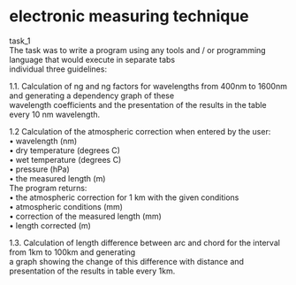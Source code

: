 # electronic measuring technique 
task_1  
The task was to write a program using any tools and / or programming language that would execute in separate tabs  
individual three guidelines:  
  
1.1. Calculation of ng and ng factors for wavelengths from 400nm to 1600nm and generating a dependency graph of these  
wavelength coefficients and the presentation of the results in the table every 10 nm wavelength. 
  
1.2 Calculation of the atmospheric correction when entered by the user:  
• wavelength (nm)  
• dry temperature (degrees C)  
• wet temperature (degrees C)  
• pressure (hPa)  
• the measured length (m)  
The program returns:  
• the atmospheric correction for 1 km with the given conditions  
• atmospheric conditions (mm)  
• correction of the measured length (mm)  
• length corrected (m)  
  
1.3. Calculation of length difference between arc and chord for the interval from 1km to 100km and generating  
a graph showing the change of this difference with distance and presentation of the results in table every 1km.  

